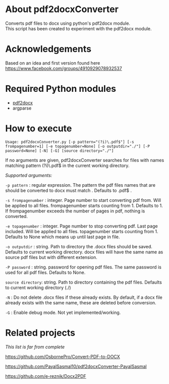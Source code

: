 # About pdf2docxConverter

Converts pdf files to docx using python's pdf2docx module.  
This script has been created to experiment with the pdf2docx module.


# Acknowledgements
Based on an idea and first version found here https://www.facebook.com/groups/4910929078932537


# Required Python modules
  - [pdf2docx](https://pypi.org/project/pdf2docx/)
  - argparse



# How to execute

``Usage: pdf2docxConverter.py [-p pattern="(?i)\.pdf$"] [-s frompagenumber=1] [-e topagenumber=None] [-o outputdir="./"] [-P password=None] [-N] [-G] [source directory="./"]``

If no arguments are given, pdf2docxConverter searches for files with names matching pattern (?i)\\.pdf$ in the current working directory. 

*Supported arguments:*

``-p pattern`` : regular expression. The pattern the pdf files names that are should be converted to docx must match . Defaults to \.pdf$ .

``-s frompagenumber`` : integer. Page number to start converting pdf from. Will be applied to all files. frompagenumber starts counting from 1. Defaults to 1. If frompagenumber exceeds the number of pages in pdf, nothing is converted.

``-e topagenumber`` : integer. Page number to stop converting pdf. Last page included. Will be applied to all files. topagenumber starts counting from 1. Defaults to None which means up until last page in file.

``-o outputdir`` : string. Path to directory the .docx files should be saved. Defaults to current working directory. docx files will have the same name as source pdf files but with different extension.

``-P password`` : string. password for opening pdf files. The same password is used for all pdf files. Defaults to None.

``source directory``: string. Path to directory containing the pdf files. Defaults to current working directory (./)

``-N`` : Do not delete .docx files if these already exists. By default, if a docx file already exists with the same name, these are deleted before conversion.

``-G`` : Enable debug mode. Not yet implemented/working.

# Related projects

*This list is far from complete*

https://github.com/OsbornePro/Convert-PDF-to-DOCX

https://github.com/PayalSasmal10/pdf2docxConverter-PayalSasmal

https://github.com/e-reznik/Docx2PDF
